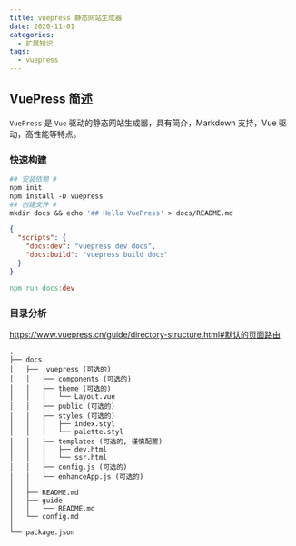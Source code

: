 ```yaml
---
title: vuepress 静态网站生成器
date: 2020-11-01
categories:
  - 扩展知识
tags: 
  - vuepress
---
```

## VuePress 简述

`VuePress` 是 `Vue` 驱动的静态网站生成器，具有简介，Markdown 支持，Vue 驱动，高性能等特点。

### 快速构建

~~~makefile
## 安装依赖 #
npm init
npm install -D vuepress
## 创建文件 #
mkdir docs && echo '## Hello VuePress' > docs/README.md
~~~

```json
{
  "scripts": {
    "docs:dev": "vuepress dev docs",
    "docs:build": "vuepress build docs"
  }
}
```

~~~makefile
npm run docs:dev
~~~

### 目录分析

https://www.vuepress.cn/guide/directory-structure.html#默认的页面路由

~~~
.
├── docs
│   ├── .vuepress (可选的)
│   │   ├── components (可选的)
│   │   ├── theme (可选的)
│   │   │   └── Layout.vue
│   │   ├── public (可选的)
│   │   ├── styles (可选的)
│   │   │   ├── index.styl
│   │   │   └── palette.styl
│   │   ├── templates (可选的, 谨慎配置)
│   │   │   ├── dev.html
│   │   │   └── ssr.html
│   │   ├── config.js (可选的)
│   │   └── enhanceApp.js (可选的)
│   │ 
│   ├── README.md
│   ├── guide
│   │   └── README.md
│   └── config.md
│ 
└── package.json
~~~

